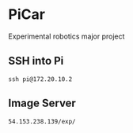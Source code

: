 # PiCar
Experimental robotics major project

## SSH into Pi

```
ssh pi@172.20.10.2
```
## Image Server

```
54.153.238.139/exp/ 
```
